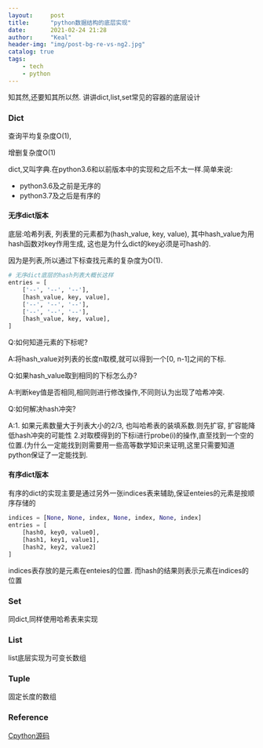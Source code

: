 ```yaml
---
layout:     post
title:      "python数据结构的底层实现"
date:       2021-02-24 21:28
author:     "Keal"
header-img: "img/post-bg-re-vs-ng2.jpg"
catalog: true
tags:
    - tech	
    - python
---
```


知其然,还要知其所以然. 讲讲dict,list,set常见的容器的底层设计

### Dict

查询平均复杂度O(1),

增删复杂度O(1)

dict,又叫字典.在python3.6和以前版本中的实现和之后不太一样.简单来说:

- python3.6及之前是无序的
- python3.7及之后是有序的

#### 无序dict版本

底层:哈希列表, 列表里的元素都为(hash_value, key, value), 其中hash_value为用hash函数对key作用生成, 这也是为什么dict的key必须是可hash的.

因为是列表,所以通过下标查找元素的复杂度为O(1).

```python
# 无序dict底层的hash列表大概长这样
entries = [
    ['--', '--', '--'],
    [hash_value, key, value],
    ['--', '--', '--'],
    ['--', '--', '--'],
    [hash_value, key, value],
]
```

Q:如何知道元素的下标呢?

A:将hash_value对列表的长度n取模,就可以得到一个[0, n-1]之间的下标.

Q:如果hash_value取到相同的下标怎么办?

A:判断key值是否相同,相同则进行修改操作,不同则认为出现了哈希冲突.

Q:如何解决hash冲突?

A:1. 如果元素数量大于列表大小的2/3, 也叫哈希表的装填系数.则先扩容, 扩容能降低hash冲突的可能性
    2.对取模得到的下标i进行probe(i)的操作,直至找到一个空的位置.(为什么一定能找到则需要用一些高等数学知识来证明,这里只需要知道python保证了一定能找到.

#### 有序dict版本

有序的dict的实现主要是通过另外一张indices表来辅助,保证enteies的元素是按顺序存储的

```python
indices = [None, None, index, None, index, None, index]
entries = [
    [hash0, key0, value0],
    [hash1, key1, value1],
    [hash2, key2, value2]
]
```

indices表存放的是元素在enteies的位置. 而hash的结果则表示元素在indices的位置

### Set

同dict,同样使用哈希表来实现

### List 

list底层实现为可变长数组

### Tuple

固定长度的数组

### Reference

[Cpython源码](https://github.com/python/cpython/tree/bb86bf4c4eaa30b1f5192dab9f389ce0bb61114d)